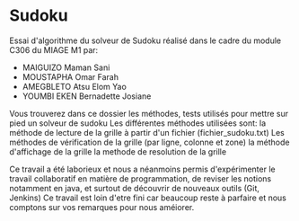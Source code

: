 # Sudoku

Essai d'algorithme du solveur de Sudoku réalisé dans le cadre du module C306 du MIAGE M1 par:

 - MAIGUIZO Maman Sani
 - MOUSTAPHA Omar Farah
 - AMEGBLETO Atsu Elom Yao
 - YOUMBI EKEN Bernadette Josiane
 

 Vous trouverez dans ce dossier les méthodes, tests utilisés pour mettre sur pied un solveur de sudoku
 Les différentes méthodes utilisées sont:
   la méthode de lecture de la grille à partir d'un fichier (fichier_sudoku.txt)
   Les méthodes de vérification de la grille (par ligne, colonne et zone)
   la méthode d'affichage de la grille
   la methode de resolution de la grille
   
  Ce travail a été laborieux et nous a néanmoins permis d'expérimenter le travail collaboratif en matière de programmation, 
  de reviser les notions notamment en java, et surtout de découvrir de nouveaux outils (Git, Jenkins)
  Ce travail est loin d'etre fini car beaucoup reste à parfaire et nous comptons sur vos remarques pour nous améiorer.
 
 
